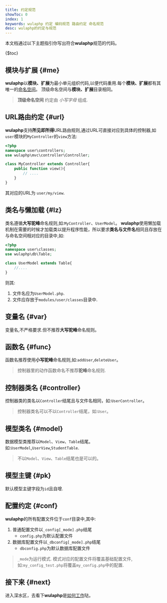 ```yaml
---
title: 约定规范
showToc: 0
index: 1
keywords: wulaphp 约定 编码规范 路由约定 命名规范
desc: wulaphp的约定与规范
---
```


本文档通过以下主题指引你写出符合**wulaphp**规范的代码。

{$toc}

## 模块与扩展 {#me}

**wulaphp**以**模块、扩展**为最小单元组织代码,以便代码重用.每个**模块、扩展**都有其唯一的[命名空间](http://php.net/manual/zh/language.namespaces.php)。
顶级命名空间与**模块、扩展**目录相同。

> **顶级命名空间** 约定由 _小写字母_ 组成.

## URL路由约定 {#url}

**wulaphp**支持**所见即所得**URL路由规则,通过URL可直接对应到具体的控制器,如`user`模块的`MyController`的`view`方法:

```php
<?php
namespace user\controllers;
use wulaphp\mvc\controller\Controller;

class MyController extends Controller{
    public function view(){
        // ....
    }
}
```

其对应的URL为 `user/my/view`.

## 类名与懒加载 {#lz}

类名遵循**大写驼峰**命名规则,如:`MyController`、`UserModel`。
**wulaphp**使用懒加载机制在需要的时候才加载类以提升程序性能，所以要求**类名与文件名**相同且存放在与命名空间相对应的目录中,如:

```php
<?php
namespace user\classes;
use wulaphp\db\Table;

class UserModel extends Table{
    //....
}
```

则其:

1. 文件名应为`UserModel.php`.
2. 文件应存放于`modules/user/classes`目录中.

## 变量名 {#var}

变量名,不严格要求.但不推荐**大写驼峰**命名规则。

## 函数名 {#func}

函数名推荐使用**小写驼峰**命名规则,如:`addUser`,`deleteUser`。

> 控制器里的动作函数命名不推荐**驼峰**命名规则.

## 控制器类名 {#controller}

控制器类的类名以`Controller`结尾且与文件名相同，如:`UserController`。

> 控制器类名可以不以`Controller`结尾，如:`User`。

## 模型类名 {#model}

数据模型类推荐以`Model`、`View`、`Table`结尾。如:`UserModel`,`UserView`,`StudentTable`.

> 不以`Model`、`View`、`Table`结尾也是可以的。

## 模型主键 {#pk}

默认模型主键字段为`id`且自增.

## 配置约定 {#conf}

**wulaphp**的所有配置文件位于`conf`目录中,其中:

1. 普通配置文件以`_config[_mode].php`结尾
   * `config.php`为默认配置文件
2. 数据库配置文件以`_dbconfig[_mode].php`结尾
   * `dbconfig.php`为默认数据库配置文件

> `_mode`为运行模式. 模式对应的配置文件将覆盖基础配置文件,如:`my_config_test.php`将覆盖`my_config.php`中的配置.

## 接下来 {#next}

进入深水区，去看下**wulaphp**是[如何工作](how.md)哒。

